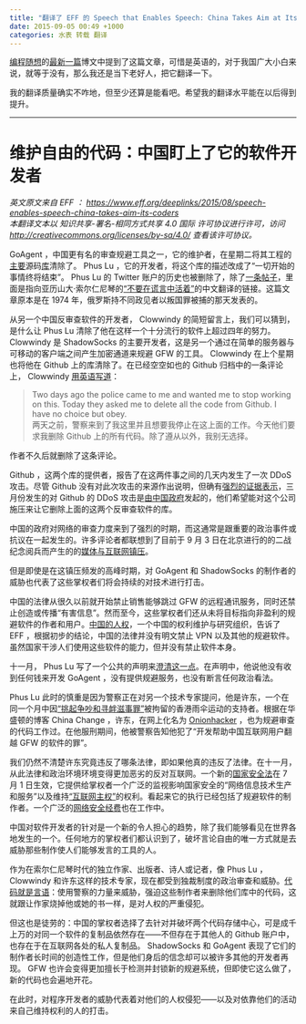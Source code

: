 ```yaml
---
title: "翻译了 EFF 的 Speech that Enables Speech: China Takes Aim at Its Coders"
date: 2015-09-05 00:49 +1000
categories: 水表 转载 翻译
---
```


[编程随想][program-think]的[最新一篇][newest-post]博文中提到了这篇文章，可惜是英语的，对于我国广大小白来说，就等于没有，那么我还是当下老好人，把它翻译一下。

我的翻译质量确实不咋地，但至少还算是能看吧。希望我的翻译水平能在以后得到提升。

<!--more-->

[program-think]: http://program-think.blogspot.com.au/?m=1
[newest-post]: http://program-think.blogspot.com.au/2015/08/Technology-and-Freedom.html?m=1

---------------------

# 维护自由的代码：中国盯上了它的软件开发者

*英文原文来自 EFF ： <https://www.eff.org/deeplinks/2015/08/speech-enables-speech-china-takes-aim-its-coders>*  
*本翻译文本以 知识共享-署名-相同方式共享 4.0 国际 许可协议进行许可，访问 <http://creativecommons.org/licenses/by-sa/4.0/> 查看该许可协议。*

GoAgent ，中国更有名的审查规避工具之一，它的维护者，在星期二将其工程的[主要][1]源码[库][2]清除了。 Phus Lu ，它的开发者，将这个库的描述改成了“一切开始的事情终将结束”。 Phus Lu 的 Twitter 账户的历史也被删除了，除了[一条帖子][3]，里面是指向亚历山大·索尔仁尼琴的[“不要在谎言中活着”][4]的中文翻译的链接。这篇文章原本是在 1974 年，俄罗斯持不同政见者以叛国罪被捕的那天发表的。

从另一个中国反审查软件的开发者， Clowwindy 的简短留言上，我们可以猜到，是什么让 Phus Lu 清除了他在这样一个十分流行的软件上超过四年的努力。 Clowwindy 是 ShadowSocks 的主要开发者，这是另一个通过在简单的服务器与可移动的客户端之间产生加密通道来规避 GFW 的工具。 Clowwindy 在上个星期也将他在 Github 上的库清除了。在已经空空如也的 Github 归档中的一条评论上， Clowwindy [用英语写道][5]：

>	Two days ago the police came to me and wanted me to stop working on this. Today they asked me to delete all the code from Github. I have no choice but obey.  
>	两天之前，警察来到了我这里并且想要我停止在这上面的工作。今天他们要求我删除 Github 上的所有代码。除了遵从以外，我别无选择。

作者不久后就删除了这条评论。

Github ，这两个库的提供者，报告了在这两件事之间的几天内发生了一次 DDoS 攻击。尽管 Github 没有对此次攻击的来源作出说明，但确有[强烈的证据表示][6]，三月份发生的对 Github 的 DDoS 攻击是[由中国政府][7]发起的，他们希望能对这个公司施压来让它删除上面的这两个反审查软件的库。

中国的政府对网络的审查力度来到了强烈的时期，而这通常是跟重要的政治事件或抗议在一起发生的。许多评论者都联想到了目前于 9 月 3 日在北京进行的的二战纪念阅兵而产生的的[媒体与互联网镇压][8]。

但是即使是在这镇压频发的高峰时期，对 GoAgent 和 ShadowSocks 的制作者的威胁也代表了这些掌权者们将会持续的对技术进行打击。

中国的法律从很久以前就开始禁止销售能够跳过 GFW 的远程通讯服务，同时还禁止创造或传播“有害信息”。然而至今，这些掌权者们还从未将目标指向非盈利的规避软件的作者和用户。[中国的人权][9]，一个中国的权利维护与研究组织，告诉了 EFF ，根据初步的结论，中国的法律并没有明文禁止 VPN 以及其他的规避软件。虽然国家干涉人们使用这些软件的能力，但并没有禁止软件本身。

十一月， Phus Lu 写了一个公共的声明来[澄清这一点][10]。在声明中，他说他没有收到任何钱来开发 GoAgent ，没有提供规避服务，也没有断言任何政治看法。

Phus Lu 此时的慎重是因为警察正在对另一个技术专家提问，他是许东，一个在同一个月中因[“挑起争吵和寻衅滋事罪”][11]被拘留的香港雨伞运动的支持者。根据在华盛顿的博客 China Change ，许东，在网上化名为 [Onionhacker][12] ，也为规避审查的代码工作过。在他服刑期间，他被警察告知他犯了“开发帮助中国互联网用户翻越 GFW 的软件的罪”。

我们仍然不清楚许东究竟违反了哪条法律，即如果他真的违反了法律。在十一月，从此法律和政治环境环境变得更加恶劣的反对互联网。一个新的[国家安全法][13]在 7 月 1 日生效，它提供给掌权者一个广泛的监视影响国家安全的“网络信息技术生产和服务”以及维持[“互联网主权”][14]的权利。看起来它的执行已经包括了规避软件的制作者。一个广泛的[网络安全经费][15]也在工作中。

中国对软件开发者的针对是一个新的令人担心的趋势，除了我们能够看见在世界各地发生的一个。任何地方的掌权者们都认识到了，破坏言论自由的唯一方式就是去威胁那些制作使人们能够发言的工具的人。

作为在索尔仁尼琴时代的独立作家、出版者、诗人或记者，像 Phus Lu ， Clowwindy 和许东这样的技术专家，现在都受到独裁制度的政治审查和威胁。[代码就是言语][16]：使用警察的力量来威胁，强迫这些制作者来删除他们库中的代码，这就跟让作家烧掉他或她的书一样，是对人权的严重侵犯。

但这也是徒劳的：中国的掌权者选择了去针对并破坏两个代码存储中心，可是成千上万的对同一个软件的复制品依然存在——不但存在于其他人的 Github 账户中，也存在于在互联网各处的私人复制品。 ShadowSocks 和 GoAgent 表现了它们的制作者长时间的创造性工作，但是他们身后的信念却可以被许多其他的开发者再现。 GFW 也许会变得更加擅长于检测并封锁新的规避系统，但即使它这么做了，新的代码也会遍地开花。

在此时，对程序开发者的威胁代表着对他们的人权侵犯——以及对依靠他们的活动来自己维持权利的人的打击。

[1]:	https://github.com/phuslu/goagent/
[2]:	https://github.com/goagent/goagent
[3]:	https://twitter.com/phuslu/status/636186971631677440
[4]:	http://www.washingtonpost.com/wp-dyn/content/article/2008/08/04/AR2008080401822_pf.html
[5]:	https://en.greatfire.org/blog/2015/aug/chinese-developers-forced-delete-softwares-police
[6]:	https://citizenlab.org/2015/04/chinas-great-cannon/
[7]:	https://www.eff.org/deeplinks/2015/04/china-uses-unencrypted-websites-to-hijack-browsers-in-github-attack
[8]:	http://chinadigitaltimes.net/2015/08/beijing-shuts-commemoration-parade-rehearsal\
[9]:	http://www.hrichina.org/en
[10]:	http://www.chinagfw.org/2014/11/goagent.html
[11]:	http://chinachange.org/2014/11/12/young-it-professional-detained-for-developing-software-to-scale-gfw-of-china/
[12]:	https://twitter.com/onionhacker
[13]:	http://chinalawtranslate.com/2015nsl/?lang=en
[14]:	https://en.wikipedia.org/wiki/Network_Sovereignty
[15]:	http://chinalawtranslate.com/cybersecuritydraft/?lang=en
[16]:	https://www.eff.org/deeplinks/2015/04/remembering-case-established-code-speech
